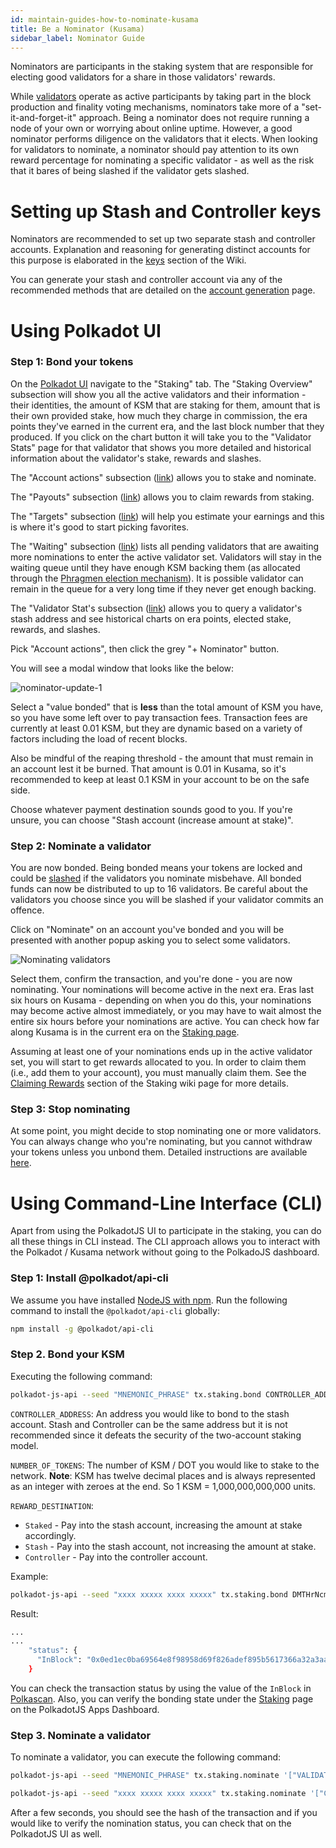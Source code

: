 ```yaml
---
id: maintain-guides-how-to-nominate-kusama
title: Be a Nominator (Kusama)
sidebar_label: Nominator Guide
---
```


Nominators are participants in the staking system that are responsible for electing good validators
for a share in those validators' rewards.

While [validators][] operate as active participants by taking part in the block production and
finality voting mechanisms, nominators take more of a "set-it-and-forget-it" approach. Being a
nominator does not require running a node of your own or worrying about online uptime. However, a
good nominator performs diligence on the validators that it elects. When looking for validators to
nominate, a nominator should pay attention to its own reward percentage for nominating a specific
validator - as well as the risk that it bares of being slashed if the validator gets slashed.

# Setting up Stash and Controller keys

Nominators are recommended to set up two separate stash and controller accounts. Explanation and
reasoning for generating distinct accounts for this purpose is elaborated in the [keys][] section of
the Wiki.

You can generate your stash and controller account via any of the recommended methods that are
detailed on the [account generation][] page.

# Using Polkadot UI

### Step 1: Bond your tokens

On the [Polkadot UI](https://polkadot.js.org/apps) navigate to the "Staking" tab. The "Staking
Overview" subsection will show you all the active validators and their information - their
identities, the amount of KSM that are staking for them, amount that is their own provided stake,
how much they charge in commission, the era points they've earned in the current era, and the last
block number that they produced. If you click on the chart button it will take you to the "Validator
Stats" page for that validator that shows you more detailed and historical information about the
validator's stake, rewards and slashes.

The "Account actions" subsection ([link](https://polkadot.js.org/apps/#/staking/actions)) allows you
to stake and nominate.

The "Payouts" subsection ([link](https://polkadot.js.org/apps/#/staking/payouts)) allows you to
claim rewards from staking.

The "Targets" subsection ([link](https://polkadot.js.org/apps/#/staking/targets)) will help you
estimate your earnings and this is where it's good to start picking favorites.

The "Waiting" subsection ([link](https://polkadot.js.org/apps/#/staking/waiting)) lists all pending
validators that are awaiting more nominations to enter the active validator set. Validators will
stay in the waiting queue until they have enough KSM backing them (as allocated through the
[Phragmen election mechanism](https://wiki.polkadot.network/docs/en/learn-phragmen)). It is possible
validator can remain in the queue for a very long time if they never get enough backing.

The "Validator Stat's subsection ([link](https://polkadot.js.org/apps/#/staking/query)) allows you
to query a validator's stash address and see historical charts on era points, elected stake,
rewards, and slashes.

Pick "Account actions", then click the grey "+ Nominator" button.

You will see a modal window that looks like the below:

![nominator-update-1](assets/nominator-update-1.png)

Select a "value bonded" that is **less** than the total amount of KSM you have, so you have some
left over to pay transaction fees. Transaction fees are currently at least 0.01 KSM, but they are
dynamic based on a variety of factors including the load of recent blocks.

Also be mindful of the reaping threshold - the amount that must remain in an account lest it be
burned. That amount is 0.01 in Kusama, so it's recommended to keep at least 0.1 KSM in your account
to be on the safe side.

Choose whatever payment destination sounds good to you. If you're unsure, you can choose "Stash
account (increase amount at stake)".

### Step 2: Nominate a validator

You are now bonded. Being bonded means your tokens are locked and could be
[slashed](learn-staking#slashing) if the validators you nominate misbehave. All bonded funds can now
be distributed to up to 16 validators. Be careful about the validators you choose since you will be
slashed if your validator commits an offence.

Click on "Nominate" on an account you've bonded and you will be presented with another popup asking
you to select some validators.

![Nominating validators](/img/NPoS/nominate.png)

Select them, confirm the transaction, and you're done - you are now nominating. Your nominations
will become active in the next era. Eras last six hours on Kusama - depending on when you do this,
your nominations may become active almost immediately, or you may have to wait almost the entire six
hours before your nominations are active. You can check how far along Kusama is in the current era
on the [Staking page](https://polkadot.js.org/apps/#/staking).

Assuming at least one of your nominations ends up in the active validator set, you will start to get
rewards allocated to you. In order to claim them (i.e., add them to your account), you must manually
claim them. See the [Claiming Rewards](learn-staking#claiming-rewards) section of the Staking wiki
page for more details.

### Step 3: Stop nominating

At some point, you might decide to stop nominating one or more validators. You can always change who
you're nominating, but you cannot withdraw your tokens unless you unbond them. Detailed instructions
are available [here](maintain-guides-how-to-unbond).

# Using Command-Line Interface (CLI)

Apart from using the PolkadotJS UI to participate in the staking, you can do all these things in CLI
instead. The CLI approach allows you to interact with the Polkadot / Kusama network without going to
the PolkadoJS dashboard.

### Step 1: Install @polkadot/api-cli

We assume you have installed [NodeJS with npm](https://nodejs.org). Run the following command to
install the `@polkadot/api-cli` globally:

```bash
npm install -g @polkadot/api-cli
```

### Step 2. Bond your KSM

Executing the following command:

```bash
polkadot-js-api --seed "MNEMONIC_PHRASE" tx.staking.bond CONTROLLER_ADDRESS NUMBER_OF_TOKENS REWARD_DESTINATION --ws WEBSOCKET_ENDPOINT
```

`CONTROLLER_ADDRESS`: An address you would like to bond to the stash account. Stash and Controller
can be the same address but it is not recommended since it defeats the security of the two-account
staking model.

`NUMBER_OF_TOKENS`: The number of KSM / DOT you would like to stake to the network. **Note**: KSM
has twelve decimal places and is always represented as an integer with zeroes at the end. So 1 KSM =
1,000,000,000,000 units.

`REWARD_DESTINATION`:

- `Staked` - Pay into the stash account, increasing the amount at stake accordingly.
- `Stash` - Pay into the stash account, not increasing the amount at stake.
- `Controller` - Pay into the controller account.

Example:

```bash
polkadot-js-api --seed "xxxx xxxxx xxxx xxxxx" tx.staking.bond DMTHrNcmA8QbqRS4rBq8LXn8ipyczFoNMb1X4cY2WD9tdBX 1000000000000 Staked --ws wss://kusama-rpc.polkadot.io/
```

Result:

```bash
...
...
    "status": {
      "InBlock": "0x0ed1ec0ba69564e8f98958d69f826adef895b5617366a32a3aa384290e98514e"
    }
```

You can check the transaction status by using the value of the `InBlock` in
[Polkascan](https://polkascan.io/pre/kusama). Also, you can verify the bonding state under the
[Staking](https://polkadot.js.org/apps/#/staking/actions) page on the PolkadotJS Apps Dashboard.

### Step 3. Nominate a validator

To nominate a validator, you can execute the following command:

```bash
polkadot-js-api --seed "MNEMONIC_PHRASE" tx.staking.nominate '["VALIDATOR_ADDRESS"]' --ws WS_ENDPOINT
```

```bash
polkadot-js-api --seed "xxxx xxxxx xxxx xxxxx" tx.staking.nominate '["CmD9vaMYoiKe7HiFnfkftwvhKbxN9bhyjcDrfFRGbifJEG8","E457XaKbj2yTB2URy8N4UuzmyuFRkcdxYs67UvSgVr7HyFb"]' --ws wss://kusama-rpc.polkadot.io/
```

After a few seconds, you should see the hash of the transaction and if you would like to verify the
nomination status, you can check that on the PolkadotJS UI as well.

[validators]: maintain-guides-how-to-validate-kusama
[keys]: learn-keys#controller-and-stash-keys
[account generation]: learn-account-generation
